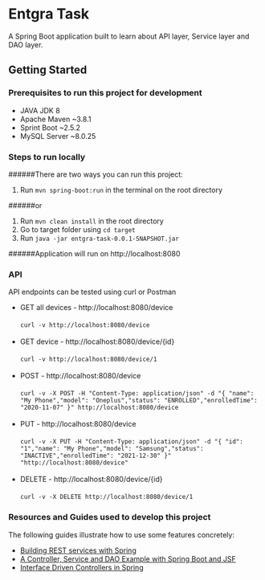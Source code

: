 # Entgra Task

A Spring Boot application built to learn about API layer, Service layer and DAO layer.

## Getting Started

### Prerequisites to run this project for development

* JAVA JDK 8
* Apache Maven ~3.8.1
* Sprint Boot ~2.5.2
* MySQL Server ~8.0.25

### Steps to run locally

######There are two ways you can run this project:

1. Run ```mvn spring-boot:run``` in the terminal on the root directory

######or

1. Run ```mvn clean install``` in the root directory
2. Go to target folder using ```cd target```
3. Run ```java -jar entgra-task-0.0.1-SNAPSHOT.jar```

######Application will run on http://localhost:8080

### API

API endpoints can be tested using curl or Postman

* GET all devices - http://localhost:8080/device <br><br>
```curl -v http://localhost:8080/device``` <br><br>
* GET device - http://localhost:8080/device/{id} <br><br>
```curl -v http://localhost:8080/device/1``` <br><br>
* POST - http://localhost:8080/device <br><br>
```curl -v -X POST -H "Content-Type: application/json" -d "{ "name": "My Phone","model": "Oneplus","status": "ENROLLED","enrolledTime": "2020-11-07" }" http://localhost:8080/device``` <br><br>
* PUT - http://localhost:8080/device <br><br>
```curl -v -X PUT -H "Content-Type: application/json" -d "{ "id": "1","name": "My Phone","model": "Samsung","status": "INACTIVE","enrolledTime": "2021-12-30" }" "http://localhost:8080/device"``` <br><br>
* DELETE - http://localhost:8080/device/{id} <br><br>
```curl -v -X DELETE http://localhost:8080/device/1```

### Resources and Guides used to develop this project

The following guides illustrate how to use some features concretely:

* [Building REST services with Spring](https://spring.io/guides/tutorials/rest/)
* [A Controller, Service and DAO Example with Spring Boot and JSF](https://www.baeldung.com/jsf-spring-boot-controller-service-dao)
* [Interface Driven Controllers in Spring](https://www.baeldung.com/spring-interface-driven-controllers)


